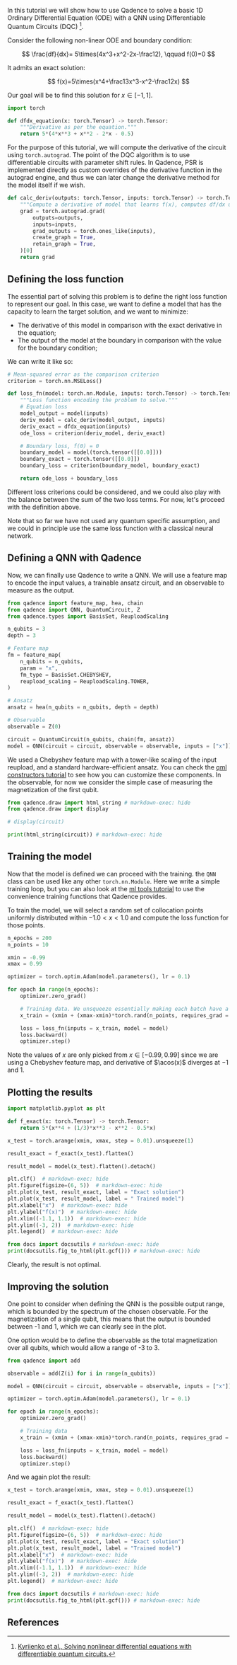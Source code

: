 In this tutorial we will show how to use Qadence to solve a basic 1D Ordinary Differential Equation (ODE) with a QNN using Differentiable Quantum Circuits (DQC) [^1].

Consider the following non-linear ODE and boundary condition:

$$
\frac{df}{dx}= 5\times(4x^3+x^2-2x-\frac12), \qquad f(0)=0
$$

It admits an exact solution:

$$
f(x)=5\times(x^4+\frac13x^3-x^2-\frac12x)
$$

Our goal will be to find this solution for $x\in[-1, 1]$.

```python exec="on" source="material-block" session="dqc"
import torch

def dfdx_equation(x: torch.Tensor) -> torch.Tensor:
    """Derivative as per the equation."""
    return 5*(4*x**3 + x**2 - 2*x - 0.5)
```

For the purpose of this tutorial, we will compute the derivative of the circuit using `torch.autograd`. The point of the DQC algorithm is to use differentiable circuits with parameter shift rules. In Qadence, PSR is implemented directly as custom overrides of the derivative function in the autograd engine, and thus we can later change the derivative method for the model itself if we wish.

```python exec="on" source="material-block" session="dqc"
def calc_deriv(outputs: torch.Tensor, inputs: torch.Tensor) -> torch.Tensor:
    """Compute a derivative of model that learns f(x), computes df/dx using torch.autograd."""
    grad = torch.autograd.grad(
        outputs=outputs,
        inputs=inputs,
        grad_outputs = torch.ones_like(inputs),
        create_graph = True,
        retain_graph = True,
    )[0]
    return grad
```

## Defining the loss function

The essential part of solving this problem is to define the right loss function to represent our goal. In this case, we want to define a model that has the capacity to learn the target solution, and we want to minimize:
- The derivative of this model in comparison with the exact derivative in the equation;
- The output of the model at the boundary in comparison with the value for the boundary condition;

We can write it like so:

```python exec="on" source="material-block" session="dqc"
# Mean-squared error as the comparison criterion
criterion = torch.nn.MSELoss()

def loss_fn(model: torch.nn.Module, inputs: torch.Tensor) -> torch.Tensor:
    """Loss function encoding the problem to solve."""
    # Equation loss
    model_output = model(inputs)
    deriv_model = calc_deriv(model_output, inputs)
    deriv_exact = dfdx_equation(inputs)
    ode_loss = criterion(deriv_model, deriv_exact)

    # Boundary loss, f(0) = 0
    boundary_model = model(torch.tensor([[0.0]]))
    boundary_exact = torch.tensor([[0.0]])
    boundary_loss = criterion(boundary_model, boundary_exact)

    return ode_loss + boundary_loss
```

Different loss criterions could be considered, and we could also play with the balance between the sum of the two loss terms. For now, let's proceed with the definition above.

Note that so far we have not used any quantum specific assumption, and we could in principle use the same loss function with a classical neural network.

## Defining a QNN with Qadence

Now, we can finally use Qadence to write a QNN. We will use a feature map to encode the input values, a trainable ansatz circuit, and an observable to measure as the output.

```python exec="on" source="material-block" session="dqc"
from qadence import feature_map, hea, chain
from qadence import QNN, QuantumCircuit, Z
from qadence.types import BasisSet, ReuploadScaling

n_qubits = 3
depth = 3

# Feature map
fm = feature_map(
    n_qubits = n_qubits,
    param = "x",
    fm_type = BasisSet.CHEBYSHEV,
    reupload_scaling = ReuploadScaling.TOWER,
)

# Ansatz
ansatz = hea(n_qubits = n_qubits, depth = depth)

# Observable
observable = Z(0)

circuit = QuantumCircuit(n_qubits, chain(fm, ansatz))
model = QNN(circuit = circuit, observable = observable, inputs = ["x"])
```

We used a Chebyshev feature map with a tower-like scaling of the input reupload, and a standard hardware-efficient ansatz. You can check the [qml constructors tutorial](qml_constructors.md) to see how you can customize these components. In the observable, for now we consider the simple case of measuring the magnetization of the first qubit.

```python exec="on" source="material-block" html="1" session="dqc"
from qadence.draw import html_string # markdown-exec: hide
from qadence.draw import display

# display(circuit)

print(html_string(circuit)) # markdown-exec: hide
```

## Training the model

Now that the model is defined we can proceed with the training. the `QNN` class can be used like any other `torch.nn.Module`. Here we write a simple training loop, but you can also look at the [ml tools tutorial](ml_tools.md) to use the convenience training functions that Qadence provides.

To train the model, we will select a random set of collocation points uniformly distributed within $-1.0< x <1.0$ and compute the loss function for those points.

```python exec="on" source="material-block" session="dqc"
n_epochs = 200
n_points = 10

xmin = -0.99
xmax = 0.99

optimizer = torch.optim.Adam(model.parameters(), lr = 0.1)

for epoch in range(n_epochs):
    optimizer.zero_grad()

    # Training data. We unsqueeze essentially making each batch have a single x value.
    x_train = (xmin + (xmax-xmin)*torch.rand(n_points, requires_grad = True)).unsqueeze(1)

    loss = loss_fn(inputs = x_train, model = model)
    loss.backward()
    optimizer.step()
```

Note the values of $x$ are only picked from $x\in[-0.99, 0.99]$ since we are using a Chebyshev feature map, and derivative of $\acos(x)$ diverges at $-1$ and $1$.

## Plotting the results

```python exec="on" source="material-block" html="1" session="dqc"
import matplotlib.pyplot as plt

def f_exact(x: torch.Tensor) -> torch.Tensor:
    return 5*(x**4 + (1/3)*x**3 - x**2 - 0.5*x)

x_test = torch.arange(xmin, xmax, step = 0.01).unsqueeze(1)

result_exact = f_exact(x_test).flatten()

result_model = model(x_test).flatten().detach()

plt.clf()  # markdown-exec: hide
plt.figure(figsize=(6, 5))  # markdown-exec: hide
plt.plot(x_test, result_exact, label = "Exact solution")
plt.plot(x_test, result_model, label = " Trained model")
plt.xlabel("x")  # markdown-exec: hide
plt.ylabel("f(x)")  # markdown-exec: hide
plt.xlim((-1.1, 1.1))  # markdown-exec: hide
plt.ylim((-3, 2))  # markdown-exec: hide
plt.legend()  # markdown-exec: hide

from docs import docsutils # markdown-exec: hide
print(docsutils.fig_to_html(plt.gcf())) # markdown-exec: hide
```

Clearly, the result is not optimal.

## Improving the solution

One point to consider when defining the QNN is the possible output range, which is bounded by the spectrum of the chosen observable. For the magnetization of a single qubit, this means that the output is bounded between -1 and 1, which we can clearly see in the plot.

One option would be to define the observable as the total magnetization over all qubits, which would allow a range of -3 to 3.

```python exec="on" source="material-block" session="dqc"
from qadence import add

observable = add(Z(i) for i in range(n_qubits))

model = QNN(circuit = circuit, observable = observable, inputs = ["x"])

optimizer = torch.optim.Adam(model.parameters(), lr = 0.1)

for epoch in range(n_epochs):
    optimizer.zero_grad()

    # Training data
    x_train = (xmin + (xmax-xmin)*torch.rand(n_points, requires_grad = True)).unsqueeze(1)

    loss = loss_fn(inputs = x_train, model = model)
    loss.backward()
    optimizer.step()
```

And we again plot the result:

```python exec="on" source="material-block" html="1" session="dqc"
x_test = torch.arange(xmin, xmax, step = 0.01).unsqueeze(1)

result_exact = f_exact(x_test).flatten()

result_model = model(x_test).flatten().detach()

plt.clf()  # markdown-exec: hide
plt.figure(figsize=(6, 5))  # markdown-exec: hide
plt.plot(x_test, result_exact, label = "Exact solution")
plt.plot(x_test, result_model, label = "Trained model")
plt.xlabel("x")  # markdown-exec: hide
plt.ylabel("f(x)")  # markdown-exec: hide
plt.xlim((-1.1, 1.1))  # markdown-exec: hide
plt.ylim((-3, 2))  # markdown-exec: hide
plt.legend()  # markdown-exec: hide

from docs import docsutils # markdown-exec: hide
print(docsutils.fig_to_html(plt.gcf())) # markdown-exec: hide
```


## References

[^1]: [Kyriienko et al., Solving nonlinear differential equations with differentiable quantum circuits.](https://arxiv.org/abs/2011.10395)
